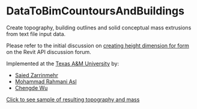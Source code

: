 DataToBimCountoursAndBuildings
==============================

Create topography, building outlines and solid conceptual mass extrusions from text file input data.

Please refer to the initial discussion on
[creating height dimension for form](http://forums.autodesk.com/t5/revit-api/creating-height-dimension-for-form/m-p/4886750)
on the Revit API discussion forum.

Implemented at the [Texas A&M University](https://www.tamu.edu) by:

- [Saied Zarrinmehr](https://sites.google.com/site/bimsimgroup/people/students/saied-zarrinmehr)
- [Mohammad Rahmani Asl](https://sites.google.com/site/bimsimgroup/people/students/mohammad-rahmani-asl)
- [Chengde Wu](https://sites.google.com/site/bimsimgroup/people/students/chengde-wu)

[Click to see sample of resulting topography and mass](https://github.com/jeremytammik/DataToBimCountoursAndBuildings/blob/master/img/datatobim_contour_and_mass.png)
